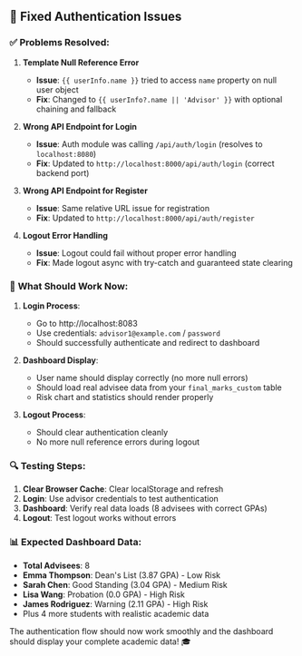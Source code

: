 ## 🔧 Fixed Authentication Issues

### ✅ **Problems Resolved:**

1. **Template Null Reference Error**

   - **Issue**: `{{ userInfo.name }}` tried to access `name` property on null user object
   - **Fix**: Changed to `{{ userInfo?.name || 'Advisor' }}` with optional chaining and fallback

2. **Wrong API Endpoint for Login**

   - **Issue**: Auth module was calling `/api/auth/login` (resolves to `localhost:8080`)
   - **Fix**: Updated to `http://localhost:8000/api/auth/login` (correct backend port)

3. **Wrong API Endpoint for Register**

   - **Issue**: Same relative URL issue for registration
   - **Fix**: Updated to `http://localhost:8000/api/auth/register`

4. **Logout Error Handling**
   - **Issue**: Logout could fail without proper error handling
   - **Fix**: Made logout async with try-catch and guaranteed state clearing

### 🎯 **What Should Work Now:**

1. **Login Process**:

   - Go to http://localhost:8083
   - Use credentials: `advisor1@example.com` / `password`
   - Should successfully authenticate and redirect to dashboard

2. **Dashboard Display**:

   - User name should display correctly (no more null errors)
   - Should load real advisee data from your `final_marks_custom` table
   - Risk chart and statistics should render properly

3. **Logout Process**:
   - Should clear authentication cleanly
   - No more null reference errors during logout

### 🔍 **Testing Steps:**

1. **Clear Browser Cache**: Clear localStorage and refresh
2. **Login**: Use advisor credentials to test authentication
3. **Dashboard**: Verify real data loads (8 advisees with correct GPAs)
4. **Logout**: Test logout works without errors

### 📊 **Expected Dashboard Data:**

- **Total Advisees**: 8
- **Emma Thompson**: Dean's List (3.87 GPA) - Low Risk
- **Sarah Chen**: Good Standing (3.04 GPA) - Medium Risk
- **Lisa Wang**: Probation (0.0 GPA) - High Risk
- **James Rodriguez**: Warning (2.11 GPA) - High Risk
- Plus 4 more students with realistic academic data

The authentication flow should now work smoothly and the dashboard should display your complete academic data! 🎓
